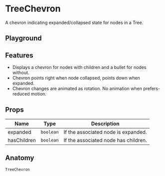 <script>
    import Playground from './TreeChevronPlayground.svelte';
</script>

# TreeChevron

A chevron indicating expanded/collapsed state for nodes in a Tree.

## Playground

<Playground />

## Features

- Displays a chevron for nodes with children and a bullet for nodes without.
- Chevron points right when node collapsed, points down when expanded.
- Chevron changes are animated as rotation. No animation when prefers-reduced motion.

## Props

| Name        | Type      | Description                          |
| ----------- | --------- | ------------------------------------ |
| expanded    | `boolean` | If the associated node is expanded.  |
| hasChildren | `boolean` | If the associated node has children. |

## Anatomy

```
TreeChevron
```
